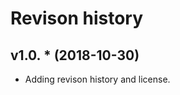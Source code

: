 Revison history
=====================

v1.0. * (2018-10-30)
-----------------------
* Adding revison history and license.

